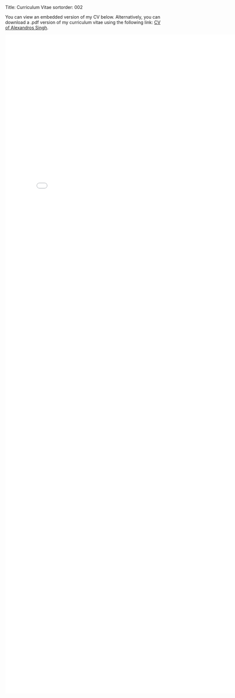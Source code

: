 Title: Curriculum Vitae
sortorder: 002

You can view an embedded version of my CV below. Alternatively, you can download a .pdf version of my curriculum vitae using the following link:
[CV of Alexandros Singh](/pdfs/cv.pdf).

<embed src="/pdfs/cv.pdf" width="800px" height="2100px" />